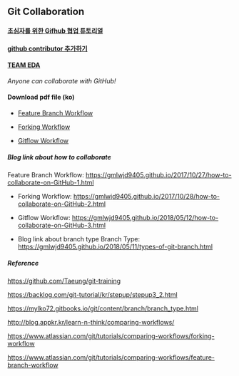 ## Git Collaboration

#### [초심자를 위한 Gifhub 협업 튜토리얼](https://milooy.wordpress.com/2017/06/21/working-together-with-github-tutorial/)

#### [github contributor 추가하기](https://itbellstone.tistory.com/99)

#### [TEAM EDA](https://eda-ai-lab.tistory.com/category/TEAM%20EDA%20/EDA%201%EA%B8%B0%20%28%202018.03.01%20~%202018.09.16%20%29)


_Anyone can collaborate with GitHub!_

####  Download pdf file (ko)
- [Feature Branch Workflow](https://www.dropbox.com/s/eguzp20h9nbjf00/feature-branch.pdf?dl=0)

- [Forking Workflow](https://www.dropbox.com/s/uj8k9qn686soign/forking.pdf?dl=0)

- [Gitflow Workflow](https://www.dropbox.com/s/2hxng012sbhmx5z/gitflow.pdf?dl=0)


##### Blog link about how to collaborate
Feature Branch Workflow: https://gmlwjd9405.github.io/2017/10/27/how-to-collaborate-on-GitHub-1.html

- Forking Workflow: https://gmlwjd9405.github.io/2017/10/28/how-to-collaborate-on-GitHub-2.html

- Gitflow Workflow: https://gmlwjd9405.github.io/2018/05/12/how-to-collaborate-on-GitHub-3.html

- Blog link about branch type
Branch Type: https://gmlwjd9405.github.io/2018/05/11/types-of-git-branch.html

##### Reference

https://github.com/Taeung/git-training

https://backlog.com/git-tutorial/kr/stepup/stepup3_2.html

https://mylko72.gitbooks.io/git/content/branch/branch_type.html

http://blog.appkr.kr/learn-n-think/comparing-workflows/

https://www.atlassian.com/git/tutorials/comparing-workflows/forking-workflow

https://www.atlassian.com/git/tutorials/comparing-workflows/feature-branch-workflow

